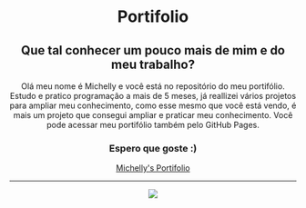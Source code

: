 <div align="center">
    <h1>Portifolio</h1>
    <h2>Que tal conhecer um pouco mais de mim e do meu trabalho?</h2>
    <p>Olá meu nome é Michelly e você está no repositório do meu portifólio. Estudo e pratico programação a mais de 5 meses, já reallizei vários projetos para ampliar meu conhecimento, como esse mesmo que você está vendo, é mais um projeto que consegui ampliar e praticar meu conhecimento. Você pode acessar meu portifólio  também pelo GitHub Pages.</p>
    <h3>Espero que goste :)</h3>
    <a href="https://michellynonatto.github.io/MeuPortifolio/">Michelly's Portifolio<a>
  <hr>
  <img src="https://user-images.githubusercontent.com/101263547/188364895-724819cf-3c62-48e5-9802-1c8f73bb55fe.png">
</div>

 
